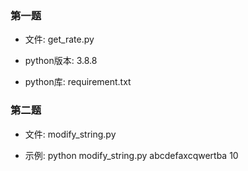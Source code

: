 ### 第一题
- 文件: get_rate.py

- python版本: 3.8.8

- python库: requirement.txt


### 第二题
- 文件: modify_string.py

- 示例: python modify_string.py abcdefaxcqwertba 10
